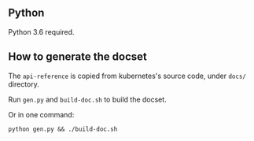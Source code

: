 ## Python

Python 3.6 required.

<!-- ## Populate Kubernetes's documentation

In the Kubernetes direcotry:

```bash
./hack/generate-docs.sh
``` -->

## How to generate the docset

The `api-reference` is copied from kubernetes's source code, under `docs/` directory.

Run `gen.py` and `build-doc.sh` to build the docset.

Or in one command:

```
python gen.py && ./build-doc.sh
```
